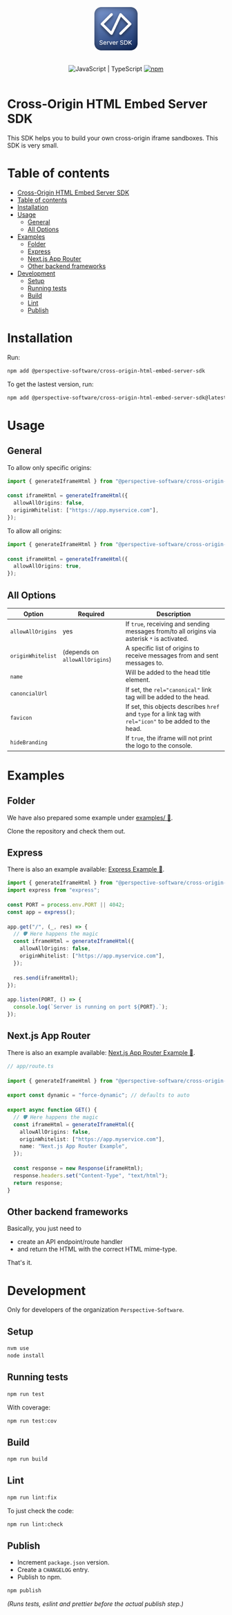 <p align="center">
    <br>
    <br>
    <img src="assets/server-sdk-logo.png" width="100" height="100">
    <br>
    <br>
</p>

<p align="center">
  <img alt="JavaScript | TypeScript" src="https://img.shields.io/badge/JavaScript-TypeScript-blue">
  <a href="https://www.npmjs.com/package/@perspective-software/cross-origin-html-embed-server-sdk">
    <img alt="npm" src="https://img.shields.io/npm/v/@perspective-software/cross-origin-html-embed-server-sdk?color=%23e62770&label=NPM">
  </a>
  <br>
  <br>
</p>

# Cross-Origin HTML Embed Server SDK

This SDK helps you to build your own cross-origin iframe sandboxes. This SDK is very small.

# Table of contents

<!-- TOC -->
* [Cross-Origin HTML Embed Server SDK](#cross-origin-html-embed-server-sdk)
* [Table of contents](#table-of-contents)
* [Installation](#installation)
* [Usage](#usage)
  * [General](#general)
  * [All Options](#all-options)
* [Examples](#examples)
  * [Folder](#folder)
  * [Express](#express)
  * [Next.js App Router](#nextjs-app-router)
  * [Other backend frameworks](#other-backend-frameworks)
* [Development](#development)
  * [Setup](#setup)
  * [Running tests](#running-tests)
  * [Build](#build)
  * [Lint](#lint)
  * [Publish](#publish)
<!-- TOC -->

# Installation

Run:

```bash
npm add @perspective-software/cross-origin-html-embed-server-sdk
```

To get the lastest version, run:

```bash
npm add @perspective-software/cross-origin-html-embed-server-sdk@latest
```

# Usage

## General

To allow only specific origins:

```typescript
import { generateIframeHtml } from "@perspective-software/cross-origin-html-embed-server-sdk";

const iframeHtml = generateIframeHtml({
  allowAllOrigins: false,
  originWhitelist: ["https://app.myservice.com"],
});
```

To allow all origins:

```typescript
import { generateIframeHtml } from "@perspective-software/cross-origin-html-embed-server-sdk";

const iframeHtml = generateIframeHtml({
  allowAllOrigins: true,
});
```

## All Options

| Option            | Required                       | Description                                                                                                |
| ----------------- | ------------------------------ | ---------------------------------------------------------------------------------------------------------- |
| `allowAllOrigins` | yes                            | If `true`, receiving and sending messages from/to all origins via asterisk `*` is activated.               |
| `originWhitelist` | (depends on `allowAllOrigins`) | A specific list of origins to receive messages from and sent messages to.                                  |
| `name`            |                                | Will be added to the head title element.                                                                   |
| `canoncialUrl`    |                                | If set, the `rel="canonical"` link tag will be added to the head.                                          |
| `favicon`         |                                | If set, this objects describes `href` and `type` for a link tag with `rel="icon"` to be added to the head. |
| `hideBranding`    |                                | If `true`, the iframe will not print the logo to the console.                                              |

# Examples

## Folder

We have also prepared some example under [examples/ 🔗](examples/).

Clone the repository and check them out.

## Express

There is also an example available: [Express Example 🔗](examples/express).

```typescript
import { generateIframeHtml } from "@perspective-software/cross-origin-html-embed-server-sdk";
import express from "express";

const PORT = process.env.PORT || 4042;
const app = express();

app.get("/", (_, res) => {
  // 🛡️ Here happens the magic
  const iframeHtml = generateIframeHtml({
    allowAllOrigins: false,
    originWhitelist: ["https://app.myservice.com"],
  });

  res.send(iframeHtml);
});

app.listen(PORT, () => {
  console.log(`Server is running on port ${PORT}.`);
});
```

## Next.js App Router

There is also an example available: [Next.js App Router Example 🔗](examples/nextjs-app-router).

```typescript
// app/route.ts

import { generateIframeHtml } from "@perspective-software/cross-origin-html-embed-server-sdk";

export const dynamic = "force-dynamic"; // defaults to auto

export async function GET() {
  // 🛡️ Here happens the magic
  const iframeHtml = generateIframeHtml({
    allowAllOrigins: false,
    originWhitelist: ["https://app.myservice.com"],
    name: "Next.js App Router Example",
  });

  const response = new Response(iframeHtml);
  response.headers.set("Content-Type", "text/html");
  return response;
}
```

## Other backend frameworks

Basically, you just need to

- create an API endpoint/route handler
- and return the HTML with the correct HTML mime-type.

That's it.

# Development

Only for developers of the organization `Perspective-Software`.

## Setup

```bash
nvm use
node install
```

## Running tests

```bash
npm run test
```

With coverage:

```bash
npm run test:cov
```

## Build

```bash
npm run build
```

## Lint

```bash
npm run lint:fix
```

To just check the code:

```bash
npm run lint:check
```

## Publish

- Increment `package.json` version.
- Create a `CHANGELOG` entry.
- Publish to npm.

```bash
npm publish
```

_(Runs tests, eslint and prettier before the actual publish step.)_
